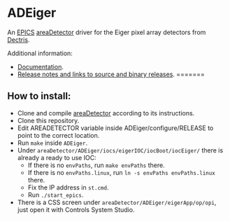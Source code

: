 ADEiger
===========
An 
[EPICS](http://www.aps.anl.gov/epics/) 
[areaDetector](http://cars.uchicago.edu/software/epics/areaDetector.html) 
driver for the Eiger pixel array detectors from 
[Dectris](http://www.dectris.com).

Additional information:
* [Documentation](http://cars.uchicago.edu/software/epics/eigerDoc.html).
* [Release notes and links to source and binary releases](RELEASE.md).
=======

How to install:
---------------

* Clone and compile [areaDetector](https://github.com/areaDetector/areaDetector) according to its instructions. 
* Clone this repository.
* Edit AREADETECTOR variable inside ADEiger/configure/RELEASE to point to the correct location. 
* Run `make` inside `ADEiger`.
* Under `areaDetector/ADEiger/iocs/eigerIOC/iocBoot/iocEiger/` there is already a ready to use IOC:
  - If there is no `envPaths`, run `make envPaths` there.
  - If there is no `envPaths.linux`, run `ln -s envPaths envPaths.linux` there.
  - Fix the IP address in `st.cmd`.
  - Run `./start_epics`.
* There is a CSS screen under `areaDetector/ADEiger/eigerApp/op/opi`, just open it with Controls System Studio.

